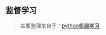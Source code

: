 ## 监督学习

> 主要整理来自于：[python机器学习](http://sklearn.apachecn.org/cn/0.19.0/supervised_learning.html#supervised-learning)

